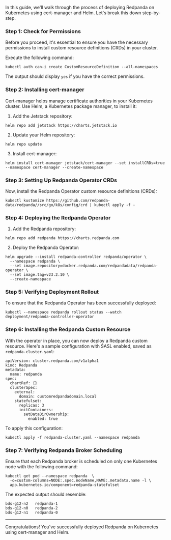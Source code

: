 
In this guide, we'll walk through the process of deploying Redpanda on Kubernetes using cert-manager and Helm. Let's break this down step-by-step.

### **Step 1: Check for Permissions**

Before you proceed, it's essential to ensure you have the necessary permissions to install custom resource definitions (CRDs) in your cluster.

Execute the following command:

```
kubectl auth can-i create CustomResourceDefinition --all-namespaces
```

The output should display `yes` if you have the correct permissions.

### **Step 2: Installing cert-manager**

Cert-manager helps manage certificate authorities in your Kubernetes cluster. Use Helm, a Kubernetes package manager, to install it:

1. Add the Jetstack repository:

```
helm repo add jetstack https://charts.jetstack.io
```

2. Update your Helm repository:

```
helm repo update
```

3. Install cert-manager:

```
helm install cert-manager jetstack/cert-manager --set installCRDs=true --namespace cert-manager --create-namespace
```

### **Step 3: Setting Up Redpanda Operator CRDs**

Now, install the Redpanda Operator custom resource definitions (CRDs):

```
kubectl kustomize https://github.com/redpanda-data/redpanda//src/go/k8s/config/crd | kubectl apply -f -
```

### **Step 4: Deploying the Redpanda Operator**

1. Add the Redpanda repository:

```
helm repo add redpanda https://charts.redpanda.com
```

2. Deploy the Redpanda Operator:

```
helm upgrade --install redpanda-controller redpanda/operator \
  --namespace redpanda \
  --set image.repository=docker.redpanda.com/redpandadata/redpanda-operator \
  --set image.tag=v23.2.10 \
  --create-namespace
```

### **Step 5: Verifying Deployment Rollout**

To ensure that the Redpanda Operator has been successfully deployed:

```
kubectl --namespace redpanda rollout status --watch deployment/redpanda-controller-operator
```

### **Step 6: Installing the Redpanda Custom Resource**

With the operator in place, you can now deploy a Redpanda custom resource. Here's a sample configuration with SASL enabled, saved as `redpanda-cluster.yaml`:

```
apiVersion: cluster.redpanda.com/v1alpha1
kind: Redpanda
metadata:
  name: redpanda
spec:
  chartRef: {}
  clusterSpec:
    external:
      domain: customredpandadomain.local
    statefulset:
      replicas: 3
      initContainers:
        setDataDirOwnership:
          enabled: true
```

To apply this configuration:

```
kubectl apply -f redpanda-cluster.yaml --namespace redpanda
```

### **Step 7: Verifying Redpanda Broker Scheduling**

Ensure that each Redpanda broker is scheduled on only one Kubernetes node with the following command:

```
kubectl get pod --namespace redpanda  \
  -o=custom-columns=NODE:.spec.nodeName,NAME:.metadata.name -l \
  app.kubernetes.io/component=redpanda-statefulset
```

The expected output should resemble:

```
bds-g12-n2   redpanda-1
bds-g12-n0   redpanda-2
bds-g12-n1   redpanda-0
```

---

Congratulations! You've successfully deployed Redpanda on Kubernetes using cert-manager and Helm.
